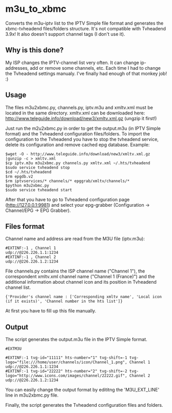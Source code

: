 m3u_to_xbmc
===========

Converts the m3u-iptv list to the IPTV Simple file format and generates the xbmc-tvheadend files/folders structure.
It's not compatible with Tvheadend 3.9x! It also doesn't support channel tags (I don't use it).

Why is this done?
-----------------
My ISP changes the IPTV-channel list very often. It can change ip-addresses, add or remove some channels, etc.
Each time I had to change the Tvheadend settings manualy. I've finally had enough of that monkey job! :)

Usage
-----
The files m3u2xbmc.py, channels.py, iptv.m3u and xmltv.xml must be located in the same directory.
xmltv.xml can be downloaded here: http://www.teleguide.info/download/new3/xmltv.xml.gz (ungzip it first!)

Just run the m2u2xbmc.py in order to get the output.m3u (in IPTV Simple format) and the Tvheadend configuration files/folders.
To import the configuration to the Tvheadend you have to stop the tvheadend service, delete its configuration and remove cached epg database.
Example:

    $wget -O - http://www.teleguide.info/download/new3/xmltv.xml.gz |gunzip -c > xmltv.xml
    $cp iptv.m3u m3u2xbmc.py channels.py xmltv.xml ~/.hts/tvheadend
    $sudo service tvheadend stop
    $cd ~/.hts/tvheadend
    $rm epgdb.v2
    $rm iptvservices/* channels/* epggrab/xmltv/channels/*
    $python m3u2xbmc.py
    $sudo service tvheadend start

After that you have to go to Tvheadend configuration page (http://127.0.0.1:9981) and select your epg-grabber
(Configuration -> Channel/EPG -> EPG Grabber).

Files format
------------
Channel name and address are read from the M3U file (iptv.m3u):

    #EXTINF:-1 , Channel 1
    udp://@226.226.1.1:1234
    #EXTINF:-1 , Channel 2
    udp://@226.226.1.2:1234

File channels.py contains the ISP channel name ("Channel 1"), the correspondent xmltv.xml channel name ("Channel 1 (France)") and the additional
information about channel icon and its position in Tvheadend channel list.

    {'Provider's channel name : ['Corresponding xmltv name', 'Local icon (if it exists)', 'Channel number in the hts list']}

At first you have to fill up this file manually.

Output
------

The script generates the output.m3u file in the IPTV Simple format. 

    #EXTM3U

    #EXTINF:-1 tvg-id="11111" hts-number="1" tvg-shift=-1 tvg-logo="file:///home/user/channels/icon/Channel_1.png", Channel 1
    udp://@226.226.1.1:1234
    #EXTINF:-1 tvg-id="22222" hts-number="2" tvg-shift=-2 tvg-logo="http://www.icons.com/images/channel/22222.gif", Channel 2
    udp://@226.226.1.2:1234

You can easily change the output format by edititng the 'M3U_EXT_LINE' line in m3u2xbmc.py file.

Finally, the script generates the Tvheadend configuration files and folders.
